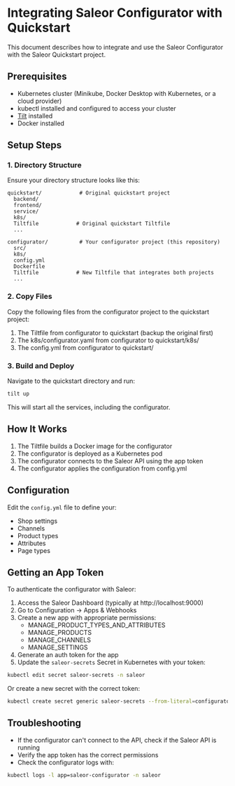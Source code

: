 # Integrating Saleor Configurator with Quickstart

This document describes how to integrate and use the Saleor Configurator with the Saleor Quickstart project.

## Prerequisites

- Kubernetes cluster (Minikube, Docker Desktop with Kubernetes, or a cloud provider)
- kubectl installed and configured to access your cluster
- [Tilt](https://tilt.dev/) installed
- Docker installed

## Setup Steps

### 1. Directory Structure

Ensure your directory structure looks like this:

```
quickstart/            # Original quickstart project
  backend/
  frontend/
  service/
  k8s/
  Tiltfile            # Original quickstart Tiltfile
  ...

configurator/          # Your configurator project (this repository)
  src/
  k8s/
  config.yml
  Dockerfile
  Tiltfile            # New Tiltfile that integrates both projects
  ...
```

### 2. Copy Files

Copy the following files from the configurator project to the quickstart project:

1. The Tiltfile from configurator to quickstart (backup the original first)
2. The k8s/configurator.yaml from configurator to quickstart/k8s/
3. The config.yml from configurator to quickstart/

### 3. Build and Deploy

Navigate to the quickstart directory and run:

```bash
tilt up
```

This will start all the services, including the configurator.

## How It Works

1. The Tiltfile builds a Docker image for the configurator
2. The configurator is deployed as a Kubernetes pod
3. The configurator connects to the Saleor API using the app token
4. The configurator applies the configuration from config.yml

## Configuration

Edit the `config.yml` file to define your:
- Shop settings
- Channels
- Product types
- Attributes
- Page types

## Getting an App Token

To authenticate the configurator with Saleor:

1. Access the Saleor Dashboard (typically at http://localhost:9000)
2. Go to Configuration → Apps & Webhooks
3. Create a new app with appropriate permissions:
   - MANAGE_PRODUCT_TYPES_AND_ATTRIBUTES
   - MANAGE_PRODUCTS
   - MANAGE_CHANNELS
   - MANAGE_SETTINGS
4. Generate an auth token for the app
5. Update the `saleor-secrets` Secret in Kubernetes with your token:

```bash
kubectl edit secret saleor-secrets -n saleor
```

Or create a new secret with the correct token:

```bash
kubectl create secret generic saleor-secrets --from-literal=configurator-app-token=YOUR_TOKEN_HERE -n saleor
```

## Troubleshooting

- If the configurator can't connect to the API, check if the Saleor API is running
- Verify the app token has the correct permissions
- Check the configurator logs with:

```bash
kubectl logs -l app=saleor-configurator -n saleor
``` 